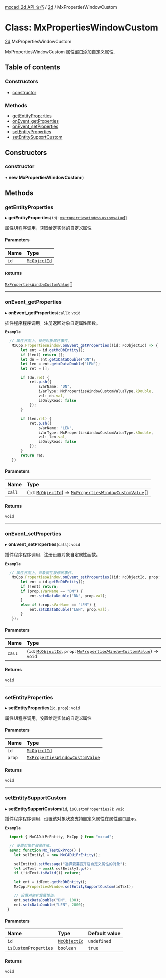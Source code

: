 [mxcad_2d API 文档](../README.md) / [2d](../modules/2d.md) / MxPropertiesWindowCustom

# Class: MxPropertiesWindowCustom

[2d](../modules/2d.md).MxPropertiesWindowCustom

MxPropertiesWindowCustom 属性窗口添加自定义属性.

## Table of contents

### Constructors

- [constructor](2d.MxPropertiesWindowCustom.md#constructor)

### Methods

- [getEntityProperties](2d.MxPropertiesWindowCustom.md#getentityproperties)
- [onEvent\_getProperties](2d.MxPropertiesWindowCustom.md#onevent_getproperties)
- [onEvent\_setProperties](2d.MxPropertiesWindowCustom.md#onevent_setproperties)
- [setEntityProperties](2d.MxPropertiesWindowCustom.md#setentityproperties)
- [setEntitySupportCustom](2d.MxPropertiesWindowCustom.md#setentitysupportcustom)

## Constructors

### constructor

• **new MxPropertiesWindowCustom**()

## Methods

### getEntityProperties

▸ **getEntityProperties**(`id`): [`MxPropertiesWindowCustomValue`](2d.MxPropertiesWindowCustomValue.md)[]

属性UI程序调用，获取给定实体的自定义属性

#### Parameters

| Name | Type |
| :------ | :------ |
| `id` | [`McObjectId`](2d.McObjectId.md) |

#### Returns

[`MxPropertiesWindowCustomValue`](2d.MxPropertiesWindowCustomValue.md)[]

___

### onEvent\_getProperties

▸ **onEvent_getProperties**(`call`): `void`

插件程序程序调用，注册返回对象自定属性函数。

**`Example`**

```ts
  // 属性界面上，得到对象属性事件。
   MxCpp.PropertiesWindow.onEvent_getProperties((id: McObjectId) => {
       let ent = id.getMcDbEntity();
       if (!ent) return [];
       let dn = ent.getxDataDouble("DN");
       let len = ent.getxDataDouble("LEN");
       let ret = [];

       if (dn.ret) {
           ret.push({
               sVarName: "DN",
               iVarType: MxPropertiesWindowCustomValueType.kDouble,
               val: dn.val,
               isOnlyRead: false
           });
       }

       if (len.ret) {
           ret.push({
               sVarName: "LEN",
               iVarType: MxPropertiesWindowCustomValueType.kDouble,
               val: len.val,
               isOnlyRead: false
           });
       }
       return ret;
   })
```

#### Parameters

| Name | Type |
| :------ | :------ |
| `call` | (`id`: [`McObjectId`](2d.McObjectId.md)) => [`MxPropertiesWindowCustomValue`](2d.MxPropertiesWindowCustomValue.md)[] |

#### Returns

`void`

___

### onEvent\_setProperties

▸ **onEvent_setProperties**(`call`): `void`

插件程序程序调用，注册设置对象自定属性函数。

**`Example`**

```ts
  // 属性界面上，对象属性被修改事件。
   MxCpp.PropertiesWindow.onEvent_setProperties((id: McObjectId, prop: any) => {
       let ent = id.getMcDbEntity();
       if (!ent) return;
       if (prop.sVarName == "DN") {
           ent.setxDataDouble("DN", prop.val);
       }
       else if (prop.sVarName == "LEN") {
           ent.setxDataDouble("LEN", prop.val);
       }
   });
```

#### Parameters

| Name | Type |
| :------ | :------ |
| `call` | (`id`: [`McObjectId`](2d.McObjectId.md), `prop`: [`MxPropertiesWindowCustomValue`](2d.MxPropertiesWindowCustomValue.md)) => `void` |

#### Returns

`void`

___

### setEntityProperties

▸ **setEntityProperties**(`id`, `prop`): `void`

属性UI程序调用，设置给定实体的自定义属性

#### Parameters

| Name | Type |
| :------ | :------ |
| `id` | [`McObjectId`](2d.McObjectId.md) |
| `prop` | [`MxPropertiesWindowCustomValue`](2d.MxPropertiesWindowCustomValue.md) |

#### Returns

`void`

___

### setEntitySupportCustom

▸ **setEntitySupportCustom**(`id`, `isCustomProperties?`): `void`

插件程序程序调用，设置该对象状态支持自定义属性在属性窗口显示。

**`Example`**

```ts
  import { MxCADUiPrEntity, MxCpp } from "mxcad";

  // 设置对象扩展属性值。
  async function Mx_TestExProp() {
    let selEntity1 = new MxCADUiPrEntity();

    selEntity1.setMessage("选择要需要开启自定义属性的对象");
    let idText = await selEntity1.go();
    if (!idText.isValid()) return;

    let ent = idText.getMcDbEntity();
    MxCpp.PropertiesWindow.setEntitySupportCustom(idText);

    // 设置对象扩展属性值。
    ent.setxDataDouble("DN", 100);
    ent.setxDataDouble("LEN", 2000);
 }
```

#### Parameters

| Name | Type | Default value |
| :------ | :------ | :------ |
| `id` | [`McObjectId`](2d.McObjectId.md) | `undefined` |
| `isCustomProperties` | `boolean` | `true` |

#### Returns

`void`
